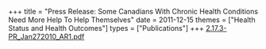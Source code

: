 +++
title = "Press Release: Some Canadians With Chronic Health Conditions Need More Help To Help Themselves"
date = 2011-12-15
themes = ["Health Status and Health Outcomes"]
types = ["Publications"]
+++
[2.17.3-PR_Jan272010_AR1.pdf](/files/2.17.3-PR_Jan272010_AR1.pdf)
